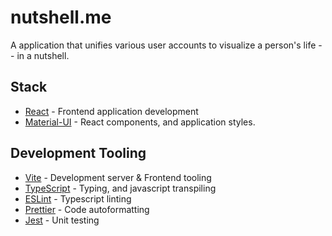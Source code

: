 # nutshell.me

A application that unifies various user accounts to visualize a person's life -- in a nutshell.

## Stack

- [React](https://reactjs.org/) - Frontend application development
- [Material-UI](https://material-ui.com/) - React components, and application styles.

## Development Tooling

- [Vite](https://vitejs.dev/) - Development server & Frontend tooling
- [TypeScript](https://www.typescriptlang.org/) - Typing, and javascript transpiling
- [ESLint](https://eslint.org/) - Typescript linting
- [Prettier](https://prettier.io/) - Code autoformatting
- [Jest](https://jestjs.io/) - Unit testing
